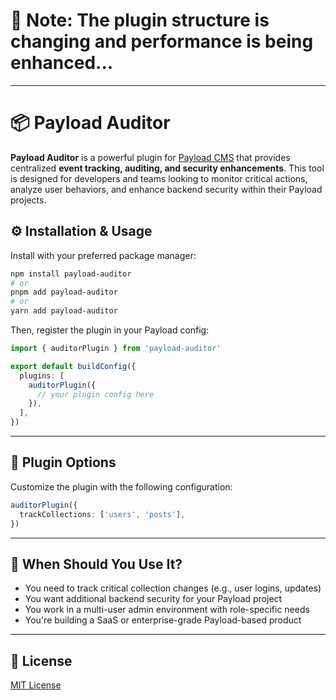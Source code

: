 # 📌 Note: The plugin structure is changing and performance is being enhanced...
---
# 📦 Payload Auditor

**Payload Auditor** is a powerful plugin for [Payload CMS](https://payloadcms.com) that provides centralized **event tracking, auditing, and security enhancements**. This tool is designed for developers and teams looking to monitor critical actions, analyze user behaviors, and enhance backend security within their Payload projects.

## ⚙️ Installation & Usage

Install with your preferred package manager:

```bash
npm install payload-auditor
# or
pnpm add payload-auditor
# or
yarn add payload-auditor
```

Then, register the plugin in your Payload config:

```ts
import { auditorPlugin } from 'payload-auditor'

export default buildConfig({
  plugins: [
    auditorPlugin({
      // your plugin config here
    }),
  ],
})
```

---

## 🔧 Plugin Options

Customize the plugin with the following configuration:

```ts
auditorPlugin({
  trackCollections: ['users', 'posts'],
})
```

---

## 🧠 When Should You Use It?

- You need to track critical collection changes (e.g., user logins, updates)
- You want additional backend security for your Payload project
- You work in a multi-user admin environment with role-specific needs
- You're building a SaaS or enterprise-grade Payload-based product

---

## 📄 License

[MIT License](./LICENSE)
